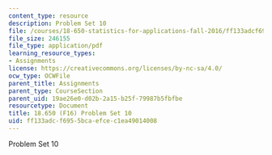 ```yaml
---
content_type: resource
description: Problem Set 10
file: /courses/18-650-statistics-for-applications-fall-2016/ff133adcf6955bcaefcec1ea49014008_MIT18_650F16_PSet10.pdf
file_size: 246155
file_type: application/pdf
learning_resource_types:
- Assignments
license: https://creativecommons.org/licenses/by-nc-sa/4.0/
ocw_type: OCWFile
parent_title: Assignments
parent_type: CourseSection
parent_uid: 19ae26e0-d02b-2a15-b25f-79987b5fbfbe
resourcetype: Document
title: 18.650 (F16) Problem Set 10
uid: ff133adc-f695-5bca-efce-c1ea49014008
---
```

Problem Set 10